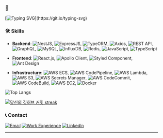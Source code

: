 ### 👋
[![Typing SVG](https://readme-typing-svg.demolab.com?font=Nanum+Pen+Script&size=25&multiline=true&pause=100&color=1AA8AEE6&random=false&width=550&height=70&lines=안녕하세요+비지니스를+로직으로+풀어내는+것을+좋아하며,;협업과+소통을+중요시하는+백엔드+엔지니어+임준영입니다.;)](https://git.io/typing-svg)

### 🛠 Skills
- **Backend**: 
![NestJS](https://img.shields.io/badge/-NestJS-E0234E?style=flat-square&logo=nestjs&logoColor=white), ![ExpressJS](https://img.shields.io/badge/-ExpressJS-000000?style=flat-square&logo=express&logoColor=white), ![TypeORM](https://img.shields.io/badge/-TypeORM-FE2E2E?style=flat-square&logo=typeorm&logoColor=white), ![Axios](https://img.shields.io/badge/-Axios-0768AF?style=flat-square&logo=axios&logoColor=white), ![REST API](https://img.shields.io/badge/-REST_API-02569B?style=flat-square&logo=api&logoColor=white), ![GraphQL](https://img.shields.io/badge/-GraphQL-E10098?style=flat-square&logo=graphql&logoColor=white),
![MySQL](https://img.shields.io/badge/-MySQL-4479A1?style=flat-square&logo=mysql&logoColor=white),  ![InfluxDB](https://img.shields.io/badge/-InfluxDB-22ADF6?style=flat-square&logo=influxdb&logoColor=white), ![Redis](https://img.shields.io/badge/-Redis-DC382D?style=flat-square&logo=redis&logoColor=white), ![JavaScript](https://img.shields.io/badge/-JavaScript-F7DF1E?style=flat-square&logo=javascript&logoColor=black), ![TypeScript](https://img.shields.io/badge/-TypeScript-3178C6?style=flat-square&logo=typescript&logoColor=white)


- **Frontend**: 
![React.js](https://img.shields.io/badge/-React.js-61DAFB?style=flat-square&logo=react&logoColor=black), ![Apollo Client](https://img.shields.io/badge/-Apollo_Client-311C87?style=flat-square&logo=apollo-graphql&logoColor=white), ![Styled Component](https://img.shields.io/badge/-Styled_Component-DB7093?style=flat-square&logo=styled-components&logoColor=white), ![Ant Design](https://img.shields.io/badge/-Ant_Design-0170FE?style=flat-square&logo=ant-design&logoColor=white)

- **Infrastructure**: 
![AWS ECS](https://img.shields.io/badge/-AWS_ECS-569A31?style=flat-square&logo=amazon-aws&logoColor=white), ![AWS CodePipeline](https://img.shields.io/badge/-AWS_CodePipeline-3FC1C9?style=flat-square&logo=amazon-aws&logoColor=white), ![AWS Lambda](https://img.shields.io/badge/-AWS_Lambda-FF9900?style=flat-square&logo=amazon-aws&logoColor=white), ![AWS S3](https://img.shields.io/badge/-AWS_S3-569A31?style=flat-square&logo=amazon-aws&logoColor=white), ![AWS Secrets Manager](https://img.shields.io/badge/-AWS_Secrets_Manager-5D6874?style=flat-square&logo=amazon-aws&logoColor=white),
![AWS CodeCommit](https://img.shields.io/badge/-AWS_CodeCommit-F6A307?style=flat-square&logo=amazon-aws&logoColor=white), ![AWS CodeBuild](https://img.shields.io/badge/-AWS_CodeBuild-FE7A37?style=flat-square&logo=amazon-aws&logoColor=white), ![AWS EC2](https://img.shields.io/badge/-AWS_EC2-5D6874?style=flat-square&logo=amazon-aws&logoColor=white), ![Docker](https://img.shields.io/badge/-Docker-2496ED?style=flat-square&logo=docker&logoColor=white)

![Top Langs](https://github-readme-stats.vercel.app/api/top-langs/?username=nurja1218&theme=dark&layout=compact)

[![당신의 깃허브 커밋 streak](https://github-readme-streak-stats.herokuapp.com/?user=nurja1218&theme=dark)](https://git.io/streak-stats)


### 📞 Contact

[![Email](https://img.shields.io/badge/Email-nurja1218%40gmail.com-brightgreen?style=flat-square&logo=gmail&logoColor=white)](mailto:nurja1218@gmail.com)
[![Work Experience](https://img.shields.io/badge/Work_Experience-Notion-blue?style=flat-square&logo=notion&logoColor=white)](https://languid-cashew-36d.notion.site/Work-Experience-6bdcfa3af4064ce09624ac16625a5a3e?pvs=4)
[![LinkedIn](https://img.shields.io/badge/LinkedIn-Junyoung_Lim-blue?style=flat-square&logo=linkedin&logoColor=white)](https://linkedin.com/in/junyoung-lim)

---
